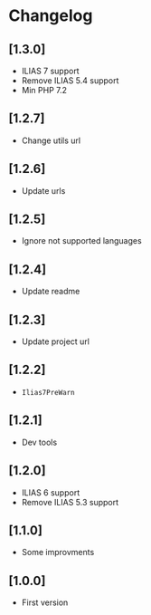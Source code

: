 # Changelog

## [1.3.0]
- ILIAS 7 support
- Remove ILIAS 5.4 support
- Min PHP 7.2

## [1.2.7]
- Change utils url

## [1.2.6]
- Update urls

## [1.2.5]
- Ignore not supported languages

## [1.2.4]
- Update readme

## [1.2.3]
- Update project url

## [1.2.2]
- `Ilias7PreWarn`

## [1.2.1]
- Dev tools

## [1.2.0]
- ILIAS 6 support
- Remove ILIAS 5.3 support

## [1.1.0]
- Some improvments

## [1.0.0]
- First version
